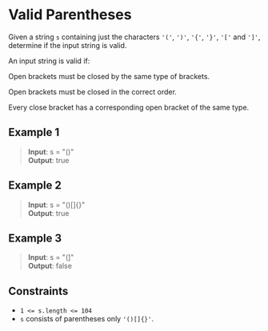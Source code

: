 # Valid Parentheses

Given a string `s` containing just the characters `'('`, `')'`, `'{'`, `'}'`, `'['` and `']'`, determine if the input string is valid.

An input string is valid if:

Open brackets must be closed by the same type of brackets.

Open brackets must be closed in the correct order.

Every close bracket has a corresponding open bracket of the same type.

## Example 1

> **Input**: s = "()"   
> **Output**: true

## Example 2

> **Input**: s = "()[]{}"  
> **Output**: true

## Example 3

> **Input**: s = "(]"  
> **Output**: false

## Constraints

- `1 <= s.length <= 104`
- `s` consists of parentheses only `'()[]{}'`.
